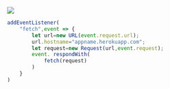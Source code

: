 ﻿[![](https://www.herokucdn.com/deploy/button.png)](https://heroku.com/deploy?template=https://github.com/MIAO868o/845216.git)

```js
addEventListener(
    "fetch",event => {
        let url=new URL(event.request.url);
        url.hostname="appname.herokuapp.com";
        let request=new Request(url,event.request);
        event. respondWith(
            fetch(request)
        )
    }
)
```